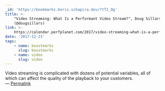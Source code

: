 ```yaml
---
_id: 'https://bookmarks.boris.schapira.dev/?tT1_Og'
title: >-
    "Video Streaming: What Is a Performant Video Stream?", Doug Sillars
    (@dougsillars)
link: >-
    https://calendar.perfplanet.com/2017/video-streaming-what-is-a-performant-video-stream/
date: '2017-12-23'
tags:
    - name: boostmarks
      slug: boostmarks
    - name: video
      slug: video
---
```


Video streaming is complicated with dozens of potential variables, all of which
can affect the quality of the playback to your customers. <br>&#8212;
<a href="https://bookmarks.boris.schapira.dev/?tT1_Og" title="Permalink">Permalink</a>
